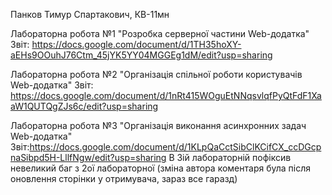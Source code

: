 Панков Тимур Спартакович, КВ-11мн 

Лабораторна робота №1 "Розробка серверної частини Web-додатка"
Звіт: https://docs.google.com/document/d/1TH35hoXY-aEHs9OOuhJ76Ctm_45jYK5YY04MGGEg1dM/edit?usp=sharing

Лабораторна робота №2 "Організація спільної роботи користувачів Web-додатка"
Звіт: https://docs.google.com/document/d/1nRt415WOguEtNNqsvlqfPyQtFdF1XaaW1QUTQgZJs6c/edit?usp=sharing

Лабораторна робота №3 "Організація  виконання асинхронних задач Web-додатка"
Звіт:https://docs.google.com/document/d/1KLpQaCctSibClKCifCX_ccDGcpnaSibpd5H-LllfNgw/edit?usp=sharing
В 3ій лабораторній пофіксив невеликий баг з 2ої лабораторної (зміна автора коментаря була після оновлення сторінки у отримувача, зараз все гаразд)